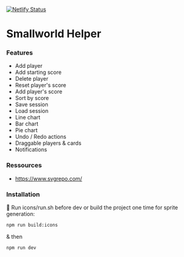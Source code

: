 [![Netlify Status](https://api.netlify.com/api/v1/badges/c813c88e-0852-4064-b280-edcfd32313e6/deploy-status)](https://app.netlify.com/sites/smallworldhelper/deploys)

# Smallworld Helper

### Features

- Add player
- Add starting score
- Delete player
- Reset player's score
- Add player's score
- Sort by score
- Save session
- Load session
- Line chart
- Bar chart
- Pie chart
- Undo / Redo actions
- Draggable players & cards
- Notifications

### Ressources

- https://www.svgrepo.com/

### Installation

🔴 Run icons/run.sh before dev or build the project one time for sprite generation:

```sh
npm run build:icons
```

& then

```sh
npm run dev
```
